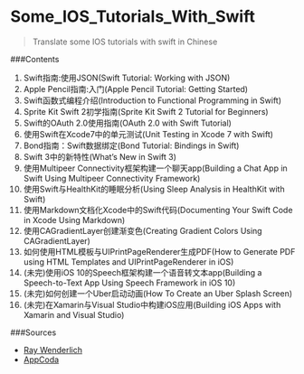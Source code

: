 # Some_IOS_Tutorials_With_Swift

>Translate some IOS tutorials with swift in Chinese

###Contents
1. Swift指南:使用JSON(Swift Tutorial: Working with JSON)
2. Apple Pencil指南:入门(Apple Pencil Tutorial: Getting Started)
3. Swift函数式编程介绍(Introduction to Functional Programming in Swift)
4. Sprite Kit Swift 2初学指南(Sprite Kit Swift 2 Tutorial for Beginners)
5. Swift的OAuth 2.0使用指南(OAuth 2.0 with Swift Tutorial)
6. 使用Swift在Xcode7中的单元测试(Unit Testing in Xcode 7 with Swift)
7. Bond指南：Swift数据绑定(Bond Tutorial: Bindings in Swift)
8. Swift 3中的新特性(What’s New in Swift 3)
9. 使用Multipeer Connectivity框架构建一个聊天app(Building a Chat App in Swift Using Multipeer Connectivity Framework)
10. 使用Swift与HealthKit的睡眠分析(Using Sleep Analysis in HealthKit with Swift)
11. 使用Markdown文档化Xcode中的Swift代码(Documenting Your Swift Code in Xcode Using Markdown)
12. 使用CAGradientLayer创建渐变色(Creating Gradient Colors Using CAGradientLayer)
13. 如何使用HTML模板与UIPrintPageRenderer生成PDF(How to Generate PDF using HTML Templates and UIPrintPageRenderer in iOS)
14. (未完)使用iOS 10的Speech框架构建一个语音转文本app(Building a Speech-to-Text App Using Speech Framework in iOS 10)
15. (未完)如何创建一个Uber启动动画(How To Create an Uber Splash Screen)
16. (未完)在Xamarin与Visual Studio中构建iOS应用(Building iOS Apps with Xamarin and Visual Studio)


###Sources
* [Ray Wenderlich](https://www.raywenderlich.com/)
* [AppCoda](http://www.appcoda.com/)

